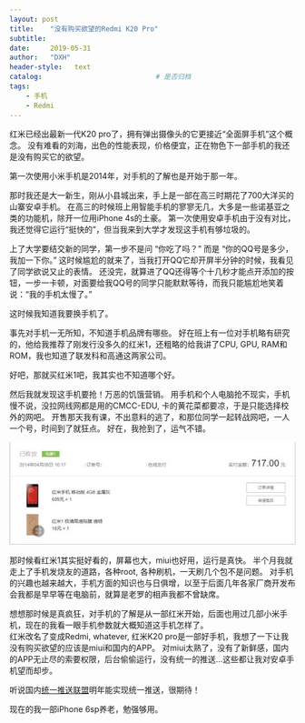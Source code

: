 ```yaml
---
layout: post                   
title:    "没有购买欲望的Redmi K20 Pro"                  
subtitle:                         
date:     2019-05-31              
author:   "DXH"                     
header-style:   text                
catalog:                            # 是否归档
tags:                              
    - 手机
    - Redmi
---
```


红米已经出最新一代K20 pro了，拥有弹出摄像头的它更接近“全面屏手机”这个概念。
没有难看的刘海，出色的性能表现，价格便宜，正在物色下一部手机的我还是没有购买它的欲望。

第一次使用小米手机是2014年，对手机的了解也是开始于那一年。

那时我还是大一新生，刚从小县城出来，手上是一部在高三时期花了700大洋买的山寨安卓手机。
在高三的时候班上用智能手机的寥寥无几，大多是一些诺基亚之类的功能机，除开一位用iPhone 4s的土豪。
第一次使用安卓手机由于没有对比，我还觉得它运行“挺快的”，但当我来到大学才发现这手机有够垃圾的。

上了大学要结交新的同学，第一步不是问 “你吃了吗？” 而是 “你的QQ号是多少，我加一下你。”
这时候尴尬的就来了，当我打开QQ它却开屏半分钟的时候，我看见了同学欲说又止的表情。
还没完，就算进了QQ还得等个十几秒才能点开添加的按钮，一步一卡顿，对面要给我QQ号的同学只能默默等待，而我只能尴尬地笑着说：“我的手机太慢了。”

这时候我知道我要换手机了。


事先对手机一无所知，不知道手机品牌有哪些。
好在班上有一位对手机略有研究的，他给我推荐了刚发行没多久的红米1，还粗略的给我讲了CPU, GPU, RAM和ROM，我也知道了联发科和高通这两家公司。

好吧，那就买红米1吧，我其实也不知道哪个好。

然后我就发现这手机要抢！万恶的饥饿营销。
用手机和个人电脑抢不现实，手机慢不说，没拉网线网都是用的CMCC-EDU, 卡的黄花菜都要凉，于是只能选择校外的网吧。
开售那天我有课，不出意料的逃了，和那位同学一起转战网吧，一人一个号，时间到了就狂点。
好在，我抢到了，运气不错。

![红米1](/img/红米手机.jpg)

那时候看红米1其实挺好看的，屏幕也大，miui也好用，运行是真快。
半个月我就走上了手机发烧友的道路，各种root, 各种刷机，一天刷几个包不是问题。
对手机的兴趣也越来越大，手机方面的知识也与日俱增，以至于后面几年各家厂商开发布会我都是早早等在电脑前，就算是老罗的相声我都不曾缺席。

想想那时候是真疯狂，对手机的了解是从一部红米开始，后面也用过几部小米手机，现在的我看一眼手机参数就大概知道这手机怎样了。  
红米改名了变成Redmi, whatever, 红米K20 pro是一部好手机，我想了一下让我没有购买欲望的应该是miui和国内的APP。 
对miui太熟了，没有了新鲜感，国内的APP无止尽的索要权限，后台偷偷运行，没有统一的推送...这些都让我对安卓手机望而却步。

听说国内[统一推送联盟](http://www.chinaupa.com/)明年能实现统一推送，很期待！

现在的我一部iPhone 6sp养老，勉强够用。
